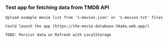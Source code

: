 ### Test app for fetching data from TMDB API

    Upload example movie list from '1-movies.json' or '1-movies.txt' files

    Could launch the app (https://the-movie-database-34a4a.web.app/)

    TODO: Persist data on Refresh with LocalStorage
